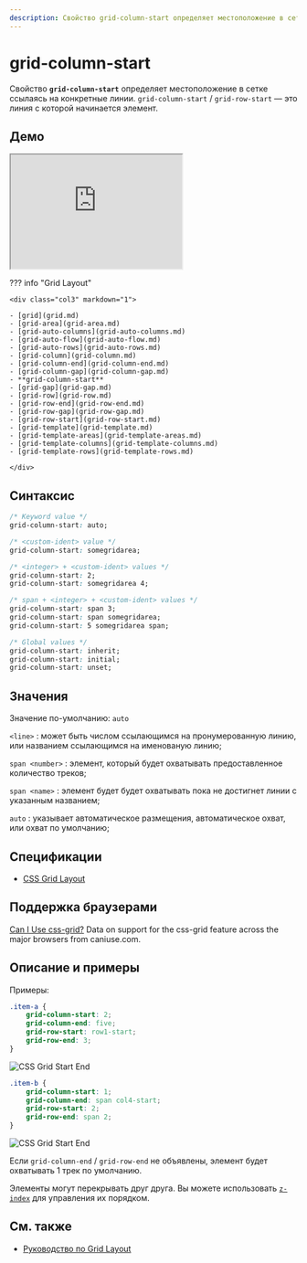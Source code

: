 ```yaml
---
description: Свойство grid-column-start определяет местоположение в сетке ссылаясь на конкретные линии
---
```


# grid-column-start

Свойство **`grid-column-start`** определяет местоположение в сетке ссылаясь на конкретные линии. `grid-column-start` / `grid-row-start` — это линия с которой начинается элемент.

## Демо

<iframe class="interactive is-default-height" height="200" src="https://interactive-examples.mdn.mozilla.net/pages/css/grid-column-start.html" title="MDN Web Docs Interactive Example" loading="lazy" data-readystate="complete"></iframe>

??? info "Grid Layout"

    <div class="col3" markdown="1">

    - [grid](grid.md)
    - [grid-area](grid-area.md)
    - [grid-auto-columns](grid-auto-columns.md)
    - [grid-auto-flow](grid-auto-flow.md)
    - [grid-auto-rows](grid-auto-rows.md)
    - [grid-column](grid-column.md)
    - [grid-column-end](grid-column-end.md)
    - [grid-column-gap](grid-column-gap.md)
    - **grid-column-start**
    - [grid-gap](grid-gap.md)
    - [grid-row](grid-row.md)
    - [grid-row-end](grid-row-end.md)
    - [grid-row-gap](grid-row-gap.md)
    - [grid-row-start](grid-row-start.md)
    - [grid-template](grid-template.md)
    - [grid-template-areas](grid-template-areas.md)
    - [grid-template-columns](grid-template-columns.md)
    - [grid-template-rows](grid-template-rows.md)

    </div>

## Синтаксис

```css
/* Keyword value */
grid-column-start: auto;

/* <custom-ident> value */
grid-column-start: somegridarea;

/* <integer> + <custom-ident> values */
grid-column-start: 2;
grid-column-start: somegridarea 4;

/* span + <integer> + <custom-ident> values */
grid-column-start: span 3;
grid-column-start: span somegridarea;
grid-column-start: 5 somegridarea span;

/* Global values */
grid-column-start: inherit;
grid-column-start: initial;
grid-column-start: unset;
```

## Значения

Значение по-умолчанию: `auto`

`<line>` : может быть числом ссылающимся на пронумерованную линию, или названием ссылающимся на именованую линию;

`span <number>` : элемент, который будет охватывать предоставленное количество треков;

`span <name>` : элемент будет будет охватывать пока не достигнет линии с указанным названием;

`auto` : указывает автоматическое размещения, автоматическое охват, или охват по умолчанию;

## Спецификации

-   [CSS Grid Layout](https://drafts.csswg.org/css-grid/#propdef-grid-column-start)

## Поддержка браузерами

<p class="ciu_embed" data-feature="css-grid" data-periods="future_1,current,past_1,past_2">
  <a href="http://caniuse.com/#feat=css-grid">Can I Use css-grid?</a> Data on support for the css-grid feature across the major browsers from caniuse.com.
</p>

## Описание и примеры

Примеры:

```css
.item-a {
    grid-column-start: 2;
    grid-column-end: five;
    grid-row-start: row1-start;
    grid-row-end: 3;
}
```

![CSS Grid Start End](grid-start-end-a.png)

```css
.item-b {
    grid-column-start: 1;
    grid-column-end: span col4-start;
    grid-row-start: 2;
    grid-row-end: span 2;
}
```

![CSS Grid Start End](grid-start-end-b.png)

Если `grid-column-end` / `grid-row-end` не объявлены, элемент будет охватывать 1 трек по умолчанию.

Элементы могут перекрывать друг друга. Вы можете использовать [`z-index`](z-index.md) для управления их порядком.

## См. также

-   [Руководство по Grid Layout](../learn/grid/index.md)
